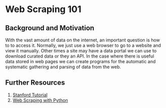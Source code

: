 # Web Scraping 101

## Background and Motivation

With the vast amount of data on the internet, an important question is how to to access it. Normally,
we just use a web browser to go to a website and view it manually. Other times a site may have a
data portal we can use to download curated data or they an API. In the case where there is useful
data stored in web pages we can create programs for the automatic and systematic gathering and
parsing of data from the web.





## Further Resources

1. [Stanford Tutorial](http://web.stanford.edu/~zlotnick/TextAsData/Web_Scraping_with_Beautiful_Soup.html)
2. [Web Scraping with Python](https://www.amazon.com/Web-Scraping-Python-Collecting-Modern/dp/1491985577/ref=dp_ob_title_bk)
